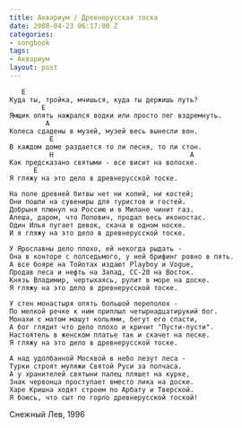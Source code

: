 ```yaml
---
title: Аквариум / Древнерусская тоска
date: 2008-04-23 06:17:00 Z
categories:
- songbook
tags:
- Аквариум
layout: post
---
```


	   E
	Куда ты, тройка, мчишься, куда ты держишь путь?
	        E
	Ямщик опять нажрался водки или просто лег вздремнуть.
	         A
	Колеса сдадены в музей, музей весь вынесли вон.
	          E
	В каждом доме раздается то ли песня, то ли стон.
	          H                                  A
	Как предсказано святыми - все висит на волоске.
	      E
	Я гляжу на это дело в древнерусской тоске.
	
	На поле древней битвы нет ни копий, ни костей;
	Они пошли на сувениры для туристов и гостей.
	Добрыня плюнул на Россию и в Милане чинит газ.
	Алеша, даром, что Попович, продал весь иконостас.
	Один Илья пугает девок, скача в одном носке.
	И я гляжу на это дело в древнерусской тоске.
	
	У Ярославны дело плохо, ей некогда рыдать -
	Она в конторе с полседьмого, у ней брифинг ровно в пять.
	А все бояре на Тойотах издают Playboy и Vogue,
	Продав леса и нефть на Запад, СС-20 на Восток.
	Князь Владимир, чертыхаясь, рулит в море на доске.
	Я гляжу на это дело в древнерусской тоске.
	
	У стен монастыря опять большой переполох -
	По мелкой речке к ним приплыл четырнадцатирукий бог.
	Монахи с матом машут кольями, бегут его спасти,
	А бог глядит что дело плохо и кричит "Пусти-пусти".
	Настоятель в женском платье так и скачет на песке.
	Я гляжу на это дело в древнерусской тоске.
	
	А над удолбанной Москвой в небо лезут леса -
	Турки строят муляжи Святой Руси за полчаса.
	А у хранителей святыни палец пляшет на курке,
	Знак червонца проступает вместо лика на доске.
	Харе Кришна ходят строем по Арбату и Тверской.
	Я боюсь, что сыт по горло древнерусской тоской!

Снежный Лев, 1996

